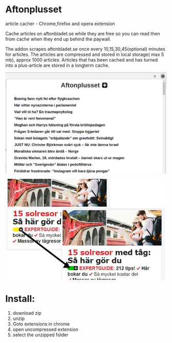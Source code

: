 # Aftonplusset

article cacher - Chrome,firefox and opera extension

Cache articles on aftonbladet.se while they are free so you can read then from cache when they end up behind
the paywall.


The addon scrapes aftonbladet.se once every 10,15,30,45(optional) minutes for articles. The articles are compressed and stored in local storage( max 5 mb), approx 1000 articles.
Articles that has been cached and has turned into a plus-article are stored in a longterm cache.

![alt text](https://github.com/crash007/aftonbladet-plus/blob/master/extra/screenshot1.jpg)

![alt text](https://github.com/crash007/aftonbladet-plus/blob/master/extra/screenshot2.jpg)

# Install:

1. download zip
2. unzip
3. Goto extensions in chrome
4. open uncompressed extension
5. select the unzipped folder
